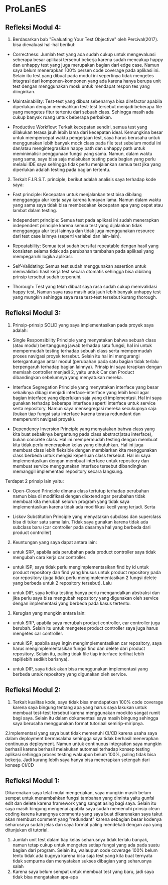 # ProLanES

## Refleksi Modul 4:
1. Berdasarkan bab "Evaluating Your Test Objective" oleh Percival(2017). bisa dievaluasi hal-hal berikut:

  - Correctness:
    Jumlah test yang ada sudah cukup untuk mengevaluasi seberapa besar aplikasi tersebut bekerja karena sudah mencakup happy dan unhappy test yang juga merupakan bagian dari edge case. Namun saya belum menerapkan 100% persen code coverage pada aplikasi ini.
    Selain itu test yang dibuat pada modul ini sepertinya tidak mengetes integrasi dari komponen-komponen yang ada karena hanya berupa unit test dengan menggunakan mosk untuk mendapat respon tes yang diinginkan.

  - Maintainability:
    Test-test yang dibuat sebenarnya bisa direfactor apabila diperlukan dengan memisahkan test-test tersebut menjadi beberapa file yang mengetes fitur tertentu dari sebuah class. Sehingga masih ada cukup banyak ruang untuk beberapa perbaikan.

  - Productive Workflow:
    Terkait kecepatan sendiri, semua test yang dilakukan terasa jauh lebih lama dari kecepatan ideal. Kemungkina besar untuk mempercepat waktu pengerjaan test, saya harus berusaha untuk menggunakan lebih banyak mock class pada file test sebelum modul ini dan/atau mengintegrasikan happy path dan unhappy path untuk meminimalisir penggunaan fungsi yang sama. Namun, dalam waktu yang sama, saya bisa saja melakukan testing pada bagian yang perlu melalui IDE saya sehingga tidak perlu menjalankan semua test jika yang diperlukan adalah testing pada bagian tertentu.

2. Terkait F.I.R.S.T. principle, berikut adalah analisis saya terhadap kode saya:
  - Fast principle:
    Kecepatan untuk menjalankan test bisa dibilang mengganggu alur kerja saya karena lumayan lama. Namun dalam waktu yang sama saya tidak bisa membedakan kecepatan apa yang cepat atau lambat dalam testing.

  - Independent principle:
    Semua test pada aplikasi ini sudah menerapkan independent principle karena semua test yang dijalankan tidak mengganggu alur test lainnya dan tidak juga menggunakan resource dari test case lainnya (seperti variabel dan lain-lain).

  - Repeatability:
    Semua test sudah bersifat repeatable dengan hasil yang konsisten selama tidak ada perubahan tambahan pada aplikasi yang mempegaruhi logika aplikasi.

  - Self-Validating:
    Semua test sudah menggunakan assertion untuk memvalidasi hasil kerja test secara otomatis sehingga bisa dibilang prinsip tersebut sudah terpenuhi.

  - Thorough:
    Test yang telah dibuat saya rasa sudah cukup memvalidasi happy test, Namun saya rasa masih ada jauh lebih banyak unhappy test yang mungkin sehingga saya rasa test-test tersebut kurang thorough.

## Refleksi Modul 3:
1. Prinsip-prinsip SOLID yang saya implementasikan pada proyek saya adalah:

- Single Responsibility Principle yang menyatakan bahwa sebuah class (atau modul) bertanggung jawab terhadap satu fungsi, hal ini untuk mempermudah testing terhadap sebuah class serta mempermudah proses navigasi proyek tersebut. Selain itu hal ini mengurangi ketergantungan antar modul (perubahan pada satu bagian tidak terlalu berpengaruh terhadap bagian lainnya). Prinsip ini saya terapkan dengan memisah controller menjadi 2, yaitu untuk Car dan Product dibandingkan sebelumnya yang menyatukan mereka.

- Interface Segregation Principle yang menyatakan interface yang besar sebaiknya dibagi menjadi interface-interface yang lebih kecil agar bagian interface yang diperlukan saja yang di implementasi. Hal ini saya gunakan terhadap beberapa interface seperti interface untuk service serta repository. Namun saya mensegregasi mereka secukupnya saja (bukan tiap fungsi satu interface karena terasa redundant dan memperumit navigasi proyek).

- Dependency Inversion Principle yang menyatakan bahwa class yang kita buat sebaiknya bergantung pada class abstract(atau interface), bukan concrete class. Hal ini mempermudah testing dengan membuat kita tidak perlu menerapkan kelas yang dibutuhkan. Hal ini juga membuat class lebih fleksible dengan membiarkan kita menggunakan class berbeda untuk mengisi keperluan class tersebut. Hal ini saya implementasikan dengan membuat interface untuk repository dan membuat service menggunakan interface tersebut dibandingkan memanggil implementasi repository secara langsung.

Terdapat 2 prinsip lain yaitu:

- Open-Closed Principle dimana class tertutup terhadap perubahan namun bisa di modifikasi dengan diextend agar perubahan tidak membuat kita merubah seluruh program yang tidak saya implementasikan karena tidak ada modifikasi kecil yang terjadi. Serta

- Liskov Substitution Principle yang menyatakan subclass dan superclass bisa di tukar satu sama lain. Tidak saya gunakan karena tidak ada subclass baru (car controller pada dasarnya hal yang berbeda dari product controller)


2. Keuntungan yang saya dapat antara lain: 

- untuk SRP, apabila ada perubahan pada product controller saya tidak mengubah cara kerja car controller.

- untuk ISP, saya tidak perlu mengimplementasikan find by id untuk product repository dan find yang khusus untuk product repository pada car repository (juga tidak perlu mengimplementasikan 2 fungsi delete yang berbeda untuk 2 repository tersebut). Lalu 

- untuk DIP, saya ketika testing hanya perlu mengandalkan abstraksi dan jika perlu saya bisa mengubah repository yang digunakan oleh service dengan implementasi yang berbeda pada kasus tertentu.

3. Kerugian yang mungkin antara lain:

- untuk SRP, apabila saya merubah product controller, car controller juga berubah. Selain itu untuk mengetes product controller saya juga harus mengetes car controller.

- untuk ISP, apabila saya ingin mengimplementasikan car repository, saya harus mengimplementasikan fungsi find dan delete dari product repository. Selain itu, paling tidak file tiap interface terlihat lebih rapi(lebih sedikit barisnya).

- untuk DIP, saya tidak akan bisa menggunakan implementasi yang berbeda untuk repository yang digunakan oleh service.

## Refleksi Modul 2:
1. Terkait kualitas kode, saya  tidak bisa mendapatkan 100% code coverage karena saya bingung tentang apa yang harus saya lakukan untuk membuat test-test tersebut karena menggunakan mockito sangat rumit bagi saya. Selain itu dalam dokumentasi saya masih bingung sehingga saya berusaha menggunakan format tutoriaal semirip-miripnya.

2.Implementasi yang saya buat tidak memenuhi CI/CD karena usaha saya dalam deployment bermasalaha sehingga saya tidak berhasil menerapkan continuous deployment. Namun untuk continuous integration saya mungkin berhasil karena berhasil melakukan automasi terhadap konsep testing aplikasi sehingga proses testing walaupun belum 100%, paling tidak bisa bekerja. Jadi kurang lebih saya hanya bisa menerapkan setengah dari konsep CI/CD  

## Refleksi Modul 1:

Dikarenakan saya telat mulai mengerjakan, saya mungkin masih belum sempat untuk menambahkan fungsi tambahan yang diminta yaitu gunfsi edit dan delete karena framework yang sangat asing bagi saya. Selain itu saya masih bingung mengenai apabila saya sudah memenuhi prinsip clean coding karena kurangnya comments yang saya buat dikarenakan saya takut akan membuat comment yang "redundant" karena sebagian besar kodenya seharusnya sudah jelas dan saya format paling mendekati dengan apa yang ditunjukan di tutorial. 

1. Jumlah unit test dalam tiap kelas seharusnya tidak terlalu banyak, namun tetap cukup untuk mengetes setiap fungsi yang ada pada suatu bagian dari program. Selain itu, walaupun code coverage 100% belum tentu tidak ada bugnya karena bisa saja test yang kita buat ternyata tidak sempurna dan menyatakan sukses dibagian yang seharusnya salah
2. Karena saya belum sempat untuk membuat test yang baru, jadi saya tidak bisa mengatakan apa-apa  
